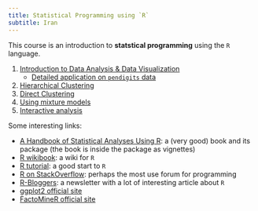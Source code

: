 ```yaml
---
title: Statistical Programming using `R`
subtitle: Iran
---
```


This course is an introduction to **statstical programming** using the `R` language.

1. [Introduction to Data Analysis & Data Visualization](stat-prog-R-1.html)
    - [Detailed application on `pendigits` data](stat-prog-R-1-work.html)
1. [Hierarchical Clustering](stat-prog-R-2.html)
1. [Direct Clustering](stat-prog-R-3.html)
1. [Using mixture models](stat-prog-R-4.html)
1. [Interactive analysis](stat-prog-R-5.html)

Some interesting links:

- [A Handbook of Statistical Analyses Using R](https://cran.r-project.org/web/packages/HSAUR/): a (very good) book and its package (the book is inside the package as vignettes)
- [R wikibook](https://en.wikibooks.org/wiki/R_Programming): a wiki for `R`
- [R tutorial](https://www.tutorialspoint.com/r/): a good start to `R`
- [R on StackOverflow](http://stackoverflow.com/questions/tagged/r): perhaps the most use forum for programming
- [R-Bloggers](http://www.r-bloggers.com/): a newsletter with a lot of interesting article about `R`
- [ggplot2 official site](http://ggplot2.org)
- [FactoMineR official site](http://factominer.free.fr/)